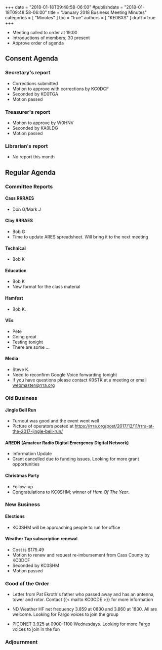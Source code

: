 +++
date = "2018-01-18T09:48:58-06:00"
#publishdate = "2018-01-18T09:48:58-06:00"
title = "January 2018 Business Meeting Minutes"
categories = [ "Minutes" ]
toc = "true"
authors = [ "KE0BXS" ]
draft = true
+++
* Meeting called to order at 19:00 
* Introductions of members; 30 present
* Approve order of agenda
<!--more-->
	
## Consent Agenda 

### Secretary's report
* Corrections submitted
* Motion to approve with corrections by KC0DCF
* Seconded by KD0TGA
* Motion passed

### Treasurer's report
* Motion to approve by W0HNV
* Seconded by KA0LDG
* Motion passed

### Librarian's report
* No report this month

## Regular Agenda

### Committee Reports 

#### Cass RRRAES
* Don G/Mark J

#### Clay RRRAES
* Bob G
* Time to update ARES spreadsheet. Will bring it to the next meeting

#### Technical
* Bob K

#### Education
* Bob K
* New format for the class material

#### Hamfest
* Bob K.

#### VEs
* Pete
* Going great
* Testing tonight
* There are some ...

#### Media
* Steve K.
* Need to reconfirm Google Voice forwarding tonight
* If you have questions please contact K0STK at a meeting or email webmaster@rrra.org

### Old Business

#### Jingle Bell Run
* Turnout was good and the event went well
* Picture of operators posted at https://rrra.org/post/2017/12/11/rrra-at-the-2017-jingle-bell-run/

#### AREDN (Amateur Radio Digital Emergency Digital Network)
* Information Update
* Grant cancelled due to funding issues. Looking for more grant opportunities

#### Christmas Party
* Follow-up
* Congratulations to KC0SHM; winner of *Ham Of The Year*.

### New Business

#### Elections
* KC0SHM will be approaching people to run for office

#### Weather Tap subscription renewal
* Cost is $179.49
* Motion to renew and request re-imbursement from Cass County by KC0DCF
* Seconded by KC0SHM
* Motion passed

### Good of the Order

* Letter from Pat Ekroth's father who passed away and has an antenna,
tower and rotor. Contact {{< mailto KC0ODE >}} for more information

* ND Weather HF net frequency 3.859 at 0830 and 3.860 at 1830. All are
welcome. Looking for Fargo voices to join the group

* PICONET 3.925 at 0900-1100 Wednesdays. Looking for more Fargo voices
to join in the fun

### Adjournment
